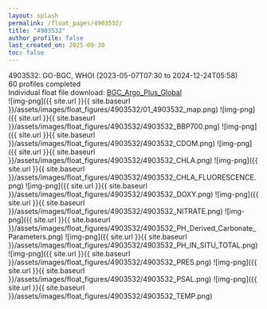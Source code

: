 ```yaml
---
layout: splash
permalink: /float_pages/4903532/
title: "4903532"
author_profile: false
last_created_on: 2025-09-30
toc: false
---
```

 
4903532: GO-BGC, WHOI (2023-05-07T07:30 to 2024-12-24T05:58)\
60 profiles completed\
Individual float file download: [BGC_Argo_Plus_Global](https://ftp.soest.hawaii.edu/bgc_argo_plus/Individual_Floats/outliers_removed/4903532_Sprof_processed.nc)\
![img-png]({{ site.url }}{{ site.baseurl }}/assets/images/float_figures/4903532/01_4903532_map.png)
![img-png]({{ site.url }}{{ site.baseurl }}/assets/images/float_figures/4903532/4903532_BBP700.png)
![img-png]({{ site.url }}{{ site.baseurl }}/assets/images/float_figures/4903532/4903532_CDOM.png)
![img-png]({{ site.url }}{{ site.baseurl }}/assets/images/float_figures/4903532/4903532_CHLA.png)
![img-png]({{ site.url }}{{ site.baseurl }}/assets/images/float_figures/4903532/4903532_CHLA_FLUORESCENCE.png)
![img-png]({{ site.url }}{{ site.baseurl }}/assets/images/float_figures/4903532/4903532_DOXY.png)
![img-png]({{ site.url }}{{ site.baseurl }}/assets/images/float_figures/4903532/4903532_NITRATE.png)
![img-png]({{ site.url }}{{ site.baseurl }}/assets/images/float_figures/4903532/4903532_PH_Derived_Carbonate_Parameters.png)
![img-png]({{ site.url }}{{ site.baseurl }}/assets/images/float_figures/4903532/4903532_PH_IN_SITU_TOTAL.png)
![img-png]({{ site.url }}{{ site.baseurl }}/assets/images/float_figures/4903532/4903532_PRES.png)
![img-png]({{ site.url }}{{ site.baseurl }}/assets/images/float_figures/4903532/4903532_PSAL.png)
![img-png]({{ site.url }}{{ site.baseurl }}/assets/images/float_figures/4903532/4903532_TEMP.png)
